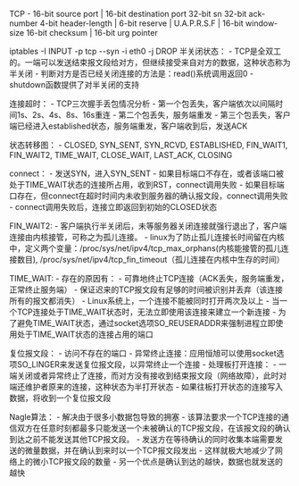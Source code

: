 TCP
    - 
        16-bit source port                  |           16-bit destination port
                                        32-bit sn
                                    32-bit ack-number
        4-bit header-length | 6-bit reserve | U.A.P.R.S.F | 16-bit window-size
                16-bit checksum             |       16-bit urg pointer

iptables -I INPUT -p tcp --syn -i eth0 -j DROP
半关闭状态：
    - TCP是全双工的。一端可以发送结束报文段给对方，但继续接受来自对方的数据，这种状态称为半关闭
    - 判断对方是否已经关闭连接的方法是：read()系统调用返回0
    - shutdown函数提供了对半关闭的支持

连接超时：
    - TCP三次握手丢包情况分析
    - 第一个包丢失，客户端依次以间隔时间1s、2s、4s、8s、16s重连
    - 第二个包丢失，服务端重发
    - 第三个包丢失，客户端已经进入established状态，服务端重发，客户端收到后，发送ACK

状态转移图：
    - CLOSED, SYN_SENT, SYN_RCVD, ESTABLISHED, FIN_WAIT1, FIN_WAIT2, TIME_WAIT, CLOSE_WAIT, LAST_ACK, CLOSING

connect：
    - 发送SYN，进入SYN_SENT
    - 如果目标端口不存在，或者该端口被处于TIME_WAIT状态的连接所占用，收到RST，connect调用失败
    - 如果目标端口存在，但connect在超时时间内未收到服务器的确认报文段，connect调用失败
    - connect调用失败后，连接立即返回到初始的CLOSED状态

FIN_WAIT2:
    - 客户端执行半关闭后，未等服务器关闭连接就强行退出了，客户端连接由内核接管，可称之为孤儿连接。
    - linux为了防止孤儿连接长时间留在内核中，定义两个变量：/proc/sys/net/ipv4/tcp_max_orphans(内核能接管的孤儿连接数目), /proc/sys/net/ipv4/tcp_fin_timeout（孤儿连接在内核中生存的时间）

TIME_WAIT:
    - 存在的原因有：
        - 可靠地终止TCP连接（ACK丢失，服务端重发，正常终止服务端）
        - 保证迟来的TCP报文段有足够的时间被识别并丢弃（该连接所有的报文都消失）
    - Linux系统上，一个连接不能被同时打开两次及以上
    - 当一个TCP连接处于TIME_WAIT状态时，无法立即使用该连接来建立一个新连接
    - 为了避免TIME_WAIT状态，通过socket选项SO_REUSERADDR来强制进程立即使用处于TIME_WAIT状态的连接占用的端口

复位报文段：
    - 访问不存在的端口
    - 异常终止连接：应用恒旭可以使用socket选项SO_LINGER来发送复位报文段，以异常终止一个连接
    - 处理板打开连接：
        - 一端关闭或者异常终止了连接，而对方没有接收到结束报文段（网络故障），此时对端还维护者原来的连接，这种状态为半打开状态
        - 如果往板打开状态的连接写入数据，将收到一个复位报文段

Nagle算法：
    - 解决由于很多小数据包导致的拥塞
    - 该算法要求一个TCP连接的通信双方在任意时刻都最多只能发送一个未被确认的TCP报文段，在该报文段的确认到达之前不能发送其他TCP报文段。
    - 发送方在等待确认的同时收集本端需要发送的微量数据，并在确认到来时以一个TCP报文段发出
    - 这样就极大地减少了网络上的微小TCP报文段的数量
    - 另一个优点是确认到达的越快，数据也就发送的越快

















